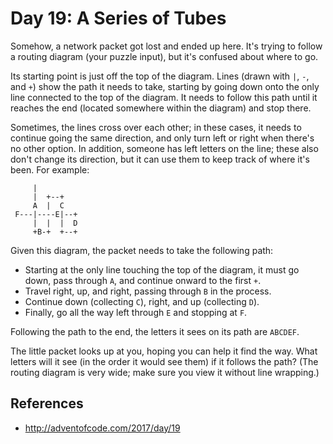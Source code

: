 # Day 19: A Series of Tubes

Somehow, a network packet got lost and ended up here. It's trying to follow a routing diagram (your puzzle input), but it's confused about where to go.

Its starting point is just off the top of the diagram. Lines (drawn with `|`, `-`, and `+`) show the path it needs to take, starting by going down onto the only line connected to the top of the diagram. It needs to follow this path until it reaches the end (located somewhere within the diagram) and stop there.

Sometimes, the lines cross over each other; in these cases, it needs to continue going the same direction, and only turn left or right when there's no other option. In addition, someone has left letters on the line; these also don't change its direction, but it can use them to keep track of where it's been. For example:

```
     |
     |  +--+
     A  |  C
 F---|----E|--+
     |  |  |  D
     +B-+  +--+
```

Given this diagram, the packet needs to take the following path:

- Starting at the only line touching the top of the diagram, it must go down, pass through `A`, and continue onward to the first `+`.
- Travel right, up, and right, passing through `B` in the process.
- Continue down (collecting `C`), right, and up (collecting `D`).
- Finally, go all the way left through `E` and stopping at `F`.

Following the path to the end, the letters it sees on its path are `ABCDEF`.

The little packet looks up at you, hoping you can help it find the way. What letters will it see (in the order it would see them) if it follows the path? (The routing diagram is very wide; make sure you view it without line wrapping.)

## References
- http://adventofcode.com/2017/day/19

